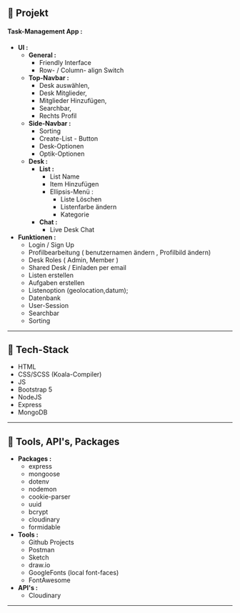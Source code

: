 ## 🚀 Projekt

#### Task-Management App :
* **UI :**
    * **General :**
        * Friendly Interface
        * Row- / Column- align Switch
    * **Top-Navbar :**
        * Desk auswählen, 
        * Desk Mitglieder, 
        * Mitglieder Hinzufügen,
        * Searchbar,
        * Rechts Profil
    * **Side-Navbar :**
        * Sorting
        * Create-List - Button
        * Desk-Optionen
        * Optik-Optionen
    * **Desk :**
        * **List :**
            * List Name
            * Item Hinzufügen
            * Ellipsis-Menü :
                * Liste Löschen
                * Listenfarbe ändern
                * Kategorie
        * **Chat :**
            * Live Desk Chat
* **Funktionen :**
    * Login / Sign Up
    * Profilbearbeitung ( benutzernamen ändern , Profilbild ändern)
    * Desk Roles ( Admin, Member )
    * Shared Desk / Einladen per email
    * Listen erstellen
    * Aufgaben erstellen
    * Listenoption (geolocation,datum);
    * Datenbank
    * User-Session
    * Searchbar
    * Sorting

***

## 🚀  Tech-Stack
* HTML
* CSS/SCSS (Koala-Compiler)
* JS
* Bootstrap 5
* NodeJS
* Express
* MongoDB

***

## 🚀 Tools, API's, Packages
* **Packages :**
    * express
    * mongoose
    * dotenv
    * nodemon
    * cookie-parser
    * uuid
    * bcrypt
    * cloudinary
    * formidable
* **Tools :**
    * Github Projects
    * Postman
    * Sketch
    * draw.io
    * GoogleFonts (local font-faces)
    * FontAwesome
* **API's :**
    * Cloudinary
    
***